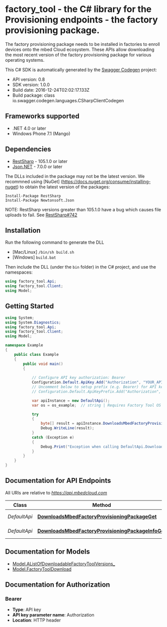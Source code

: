 # factory_tool - the C# library for the Provisioning endpoints - the factory provisioning package.

The factory provisioning package needs to be installed in factories to enroll devices onto the mbed Cloud ecosystem.  These APIs allow downloading the most recent version of the factory provisioning package for various operating systems. 

This C# SDK is automatically generated by the [Swagger Codegen](https://github.com/swagger-api/swagger-codegen) project:

- API version: 0.8
- SDK version: 1.0.0
- Build date: 2016-12-24T02:02:17.133Z
- Build package: class io.swagger.codegen.languages.CSharpClientCodegen

## Frameworks supported
- .NET 4.0 or later
- Windows Phone 7.1 (Mango)

## Dependencies
- [RestSharp](https://www.nuget.org/packages/RestSharp) - 105.1.0 or later
- [Json.NET](https://www.nuget.org/packages/Newtonsoft.Json/) - 7.0.0 or later

The DLLs included in the package may not be the latest version. We recommned using [NuGet] (https://docs.nuget.org/consume/installing-nuget) to obtain the latest version of the packages:
```
Install-Package RestSharp
Install-Package Newtonsoft.Json
```

NOTE: RestSharp versions greater than 105.1.0 have a bug which causes file uploads to fail. See [RestSharp#742](https://github.com/restsharp/RestSharp/issues/742)

## Installation
Run the following command to generate the DLL
- [Mac/Linux] `/bin/sh build.sh`
- [Windows] `build.bat`

Then include the DLL (under the `bin` folder) in the C# project, and use the namespaces:
```csharp
using factory_tool.Api;
using factory_tool.Client;
using Model;
```

## Getting Started

```csharp
using System;
using System.Diagnostics;
using factory_tool.Api;
using factory_tool.Client;
using Model;

namespace Example
{
    public class Example
    {
        public void main()
        {
            
            // Configure API key authorization: Bearer
            Configuration.Default.ApiKey.Add("Authorization", "YOUR_API_KEY");
            // Uncomment below to setup prefix (e.g. Bearer) for API key, if needed
            // Configuration.Default.ApiKeyPrefix.Add("Authorization", "Bearer");

            var apiInstance = new DefaultApi();
            var os = os_example;  // string | Requires Factory Tool OS name (Windows or Linux).

            try
            {
                byte[] result = apiInstance.DownloadsMbedFactoryProvisioningPackageGet(os);
                Debug.WriteLine(result);
            }
            catch (Exception e)
            {
                Debug.Print("Exception when calling DefaultApi.DownloadsMbedFactoryProvisioningPackageGet: " + e.Message );
            }
        }
    }
}
```

<a name="documentation-for-api-endpoints"></a>
## Documentation for API Endpoints

All URIs are relative to *https://api.mbedcloud.com*

Class | Method | HTTP request | Description
------------ | ------------- | ------------- | -------------
*DefaultApi* | [**DownloadsMbedFactoryProvisioningPackageGet**](docs/DefaultApi.md#downloadsmbedfactoryprovisioningpackageget) | **GET** /downloads/mbed_factory_provisioning_package | 
*DefaultApi* | [**DownloadsMbedFactoryProvisioningPackageInfoGet**](docs/DefaultApi.md#downloadsmbedfactoryprovisioningpackageinfoget) | **GET** /downloads/mbed_factory_provisioning_package/info | 


<a name="documentation-for-models"></a>
## Documentation for Models

 - [Model.AListOfDownloadableFactoryToolVersions_](docs/AListOfDownloadableFactoryToolVersions_.md)
 - [Model.FactoryToolDownload](docs/FactoryToolDownload.md)


## Documentation for Authorization

### Bearer

- **Type**: API key
- **API key parameter name**: Authorization
- **Location**: HTTP header

